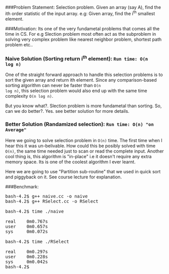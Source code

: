 ###Problem Statement:
Selection problem. Given an array (say A), find the ith order statistic of the input array.
e.g: Given array, find the i<sup>th</sup> smallest element.

###Motivation:
Its one of the very fundametal problems that comes all the time in CS. For e.g Slection problem most often act as the subproblem in solving very complex problem like nearest neighbor problem, shortest path problem etc..

### Naive Solution (Sorting return i<sup>th</sup> element): <code>Run time: O(n log n)</code>

One of the straight forward approach to handle this selection problems is to sort the given array and return ith element.
Since any comparison-based sorting algorithm can never be faster than <code>O(n log n)</code>, this selection problem would also end up with the same time complexity <code>O(n log n)</code>.

But you know what?. Slection problem is more fundametal than sorting. So, can we do better?. Yes. see better solution for more details.


### Better Solution (Randamized selection): <code>Run time: O(n) "on Average"</code>

Here we going to solve selection problem in <code>O(n)</code> time. The first time when I hear this it was un-belivable. How could this be posibly solved with time <code>O(n)</code>, the same time needed just to scan or read the complete input. Another cool thing is, this algorithm is "in-place" i.e it doesn't require any extra memory space. Its is one of the coolest algorithm I ever learnt.

Here we are going to use "Partition sub-routine" that we used in quick sort and piggyback on it. See course lecture for explanation.

###Benchmark:
<pre>
bash-4.2$ g++ naive.cc -o naive
bash-4.2$ g++ RSelect.cc -o RSelect

bash-4.2$ time ./naive

real    0m0.767s
user    0m0.657s
sys     0m0.072s

bash-4.2$ time ./RSelect

real    0m0.297s
user    0m0.228s
sys     0m0.042s
bash-4.2$ 
</pre>
